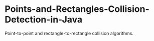 # Points-and-Rectangles-Collision-Detection-in-Java
Point-to-point and rectangle-to-rectangle collision algorithms.
